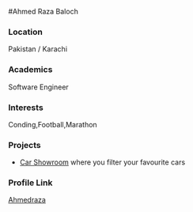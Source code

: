 #Ahmed Raza Baloch

### Location

Pakistan / Karachi

### Academics

Software Engineer 

### Interests

Conding,Football,Marathon


### Projects

- [Car Showroom](https://github.com/ahmedrazabaloch/Showroom-app) where you filter your favourite cars

### Profile Link

[Ahmedraza](https://github.com/ahmedrazabaloch)
